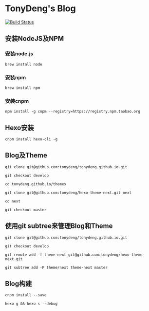 # TonyDeng's Blog

[![Build Status](https://travis-ci.org/tonydeng/tonydeng.github.io.svg?branch=develop)](https://travis-ci.org/tonydeng/tonydeng.github.io)

## 安装NodeJS及NPM

### 安装node.js

```
brew install node
```

### 安装npm

```
brew install npm
```

### 安装cnpm

```
npm install -g cnpm --registry=https://registry.npm.taobao.org
```

## Hexo安装

```
cnpm install hexo-cli -g
```

## Blog及Theme

```
git clone git@github.com:tonydeng/tonydeng.github.io.git

git checkout develop

cd tonydeng.github.io/themes

git clone git@github.com:tonydeng/hexo-theme-next.git next

cd next

git checkout master
```

## 使用git subtree来管理Blog和Theme

```
git clone git@github.com:tonydeng/tonydeng.github.io.git

git checkout develop

git remote add -f theme-next git@github.com:tonydeng/hexo-theme-next.git

git subtree add -P theme/next theme-next master
```

## Blog构建

```
cnpm install --save

hexo g && hexo s --debug
```
